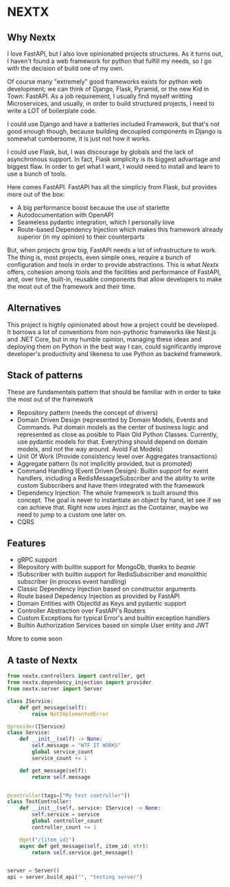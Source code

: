 # NEXTX

## Why Nextx

I love FastAPI, but I also love opinionated projects structures. As it turns out, I haven't found a web framework for python that fulfill my needs, so I 
go with the decision of build one of my own.

Of course many "extremely" good frameworks exists for python web development;
we can think of Django, Flask, Pyramid, or the new Kid in 
Town: FastAPI. As a job requirement, I usually find myself
writting Microservices, and usually, in order to build
structured projects, I need to write a LOT of boilerplate
code.

I could use Django and have a batteries included Framework, but that's not good enough though, because
building decoupled components in Django is somewhat cumbersome, it is just not how it works.

I could use Flask, but, I was discourage by globals and
the lack of asynchronous support. In fact, Flask simplicity
is its biggest advantage and biggest flaw. In order to get 
what I want, I would need to install and learn to use a 
bunch of tools.

Here comes FastAPI. FastAPI has all the simpliciy from Flask, but provides more out of the box: 
    
* A big performance boost because the use of starlette
* Autodocumentation with OpenAPI
* Seameless pydantic integration, which I personally love
* Route-based Dependency Injection which makes this framework already superior (in my opinion) to their counterparts

But, when projects grow big, FastAPI needs a lot of infrastructure to work. The thing is, most projects, even
simple ones, require a bunch of configuration and tools in
order to provide abstractions. This is what *Nextx* offers,
cohesion among tools and the facilities and performance of
FastAPI, and, over time, built-in, reusable components that allow developers to make the most out of the framework and their time.  

## Alternatives

This project is highly opinionated about how a project could be developed. It borrows a lot of conventions from
non-pythonic frameworks like Nest.js and .NET Core, but in
my humble opinion, managing these ideas and deploying them
on Python in the best way I can, could significantly improve developer's productivity and likeness to use 
Python as backend framework.

## Stack of patterns

These are fundamentals pattern that should be familiar with in  order to take the most out of the framework

* Repository pattern (needs the concept of drivers)
* Domain Driven Design (represented by Domain Models, Events and Commands. Put domain models as the center of business logic and represented as close as posible to Plain Old Python Classes. Currently, use pydantic models for that. Everything should depend on domain models, and not the way around. Avoid Fat Models)
* Unit Of Work (Provide consistency level over Aggregates transactions)
* Aggregate pattern (Is not implicitly provided, but is promoted)
* Command Handling (Event Driven Design): Builtin support for event handlers, including a RedisMessageSubscriber and the ability to write custom Subscribers and have them integrated with the framework
* Dependency Injection: The whole framework is built around this concept. The goal is never to instantiate an
object by hand, let see if we can achieve that. Right now
uses *Inject* as the Container, maybe we need to
jump to a custom one later on.
* CQRS

## Features

* gRPC support
* IRepository with builtin support for MongoDb, thanks to
*beanie*
* ISubscriber with builtin support for RedisSubscriber and
monolithic subscriber (in process event handling)
* Classic Dependency Injection based on constructor arguments
* Route based Depedency Injection as provided by FastAPI
* Domain Entities with ObjectId as Keys and pydantic support
* Controller Abstraction over FastAPI's Routers
* Custom Exceptions for typical Error's and builtin exception handlers
* Builtin Authorization Services based on simple User entity and JWT

More to come soon

## A taste of Nextx

```python
from nextx.controllers import controller, get
from nextx.dependency_injection import provider
from nextx.server import Server

class IService:
    def get_message(self):
        raise NotImplementedError

@provider(IService)
class Service:
    def __init__(self) -> None:
        self.message = "WTF IT WORKS"
        global service_count
        service_count += 1

    def get_message(self):
        return self.message


@controller(tags=["My test controller"])
class TestController:
    def __init__(self, service: IService) -> None:
        self.service = service
        global controller_count
        controller_count += 1

    @get("/{item_id}")
    async def get_message(self, item_id: str):
        return self.service.get_message()


server = Server()
api = server.build_api("", "testing server")

```